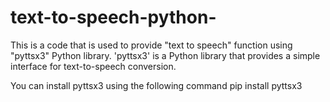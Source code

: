 # text-to-speech-python-
This is a code that is used to provide "text to speech" function using "pyttsx3" Python library.
'pyttsx3' is a Python library that provides a simple interface for text-to-speech conversion.

You can install pyttsx3 using the following command
pip install pyttsx3

